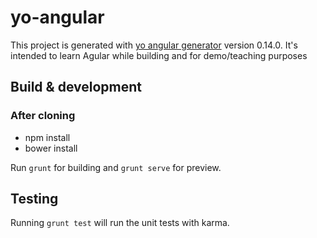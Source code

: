 # yo-angular

This project is generated with [yo angular generator](https://github.com/yeoman/generator-angular)
version 0.14.0. It's intended to learn Agular while building and for demo/teaching purposes

## Build & development

### After cloning
 - npm install
 - bower install

Run `grunt` for building and `grunt serve` for preview.

## Testing

Running `grunt test` will run the unit tests with karma.
